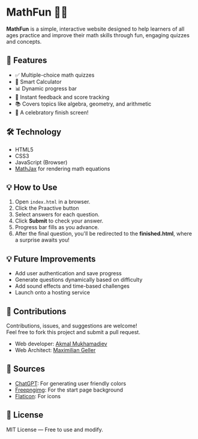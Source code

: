 # MathFun 📐✨

**MathFun** is a simple, interactive website designed to help learners of all ages practice and improve their math skills through fun, engaging quizzes and concepts.

## 🚀 Features

- ✅ Multiple-choice math quizzes
- 🧠 Smart Calculator
- 📊 Dynamic progress bar
- 🎯 Instant feedback and score tracking
- 📚 Covers topics like algebra, geometry, and arithmetic
- 🎉 A celebratory finish screen!

## 🛠️ Technology

- HTML5
- CSS3
- JavaScript (Browser)
- [MathJax](https://www.mathjax.org/) for rendering math equations

## 💡 How to Use

1. Open `index.html` in a browser.
2. Click the Praactive button
3. Select answers for each question.
4. Click **Submit** to check your answer.
5. Progress bar fills as you advance.
6. After the final question, you'll be redirected to the **finished.html**, where a surprise awaits you!

## 💡 Future Improvements

- Add user authentication and save progress
- Generate questions dynamically based on difficulty
- Add sound effects and time-based challenges
- Launch onto a hosting service

## 🤝 Contributions

Contributions, issues, and suggestions are welcome!  
Feel free to fork this project and submit a pull request.

- Web developer: [Akmal Mukhamadiev](akmalm2@nycstudents.net)
- Web Architect: [Maximilian Geller]()

## 📜 Sources

- [ChatGPT](https://chatgpt.com): For generating user friendly colors
- [Freepngimg](https://freepngimg.com/png/126062-blue-abstract-pic-texture-hq-image-free): For the start page background
- [Flaticon](https://www.flaticon.com): For icons 

## 🔑 License

MIT License — Free to use and modify.
  
